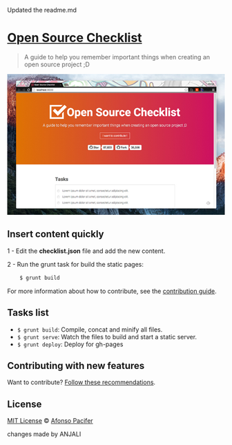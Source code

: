 Updated the readme.md


# [Open Source Checklist](http://afonsopacifer.github.io/open-source-checklist/)

> A guide to help you remember important things when creating an open source project ;D

![Open Source website](open-source-website.jpg)

## Insert content quickly
1 - Edit the **checklist.json** file and add the new content.

2 - Run the grunt task for build the static pages:

```sh
	$ grunt build
```

For more information about how to contribute, see the [contribution guide](https://github.com/afonsopacifer/open-source-checklist/blob/master/CONTRIBUTING.md).

## Tasks list

- `$ grunt build`: Compile, concat and minify all files.
- `$ grunt serve`: Watch the files to build and start a static server.
- `$ grunt deploy`: Deploy for gh-pages

## Contributing with new features

Want to contribute? [Follow these recommendations](https://github.com/afonsopacifer/open-source-checklist/blob/master/CONTRIBUTING.md).

## License

[MIT License](https://github.com/afonsopacifer/open-source-checklist/blob/master/LICENSE.md) © [Afonso Pacifer](http://afonsopacifer.com/)

changes made by ANJALI

